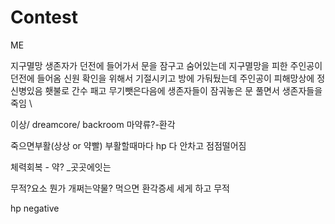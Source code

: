# Contest

ME



지구멸망
생존자가 던전에 들어가서 문을 잠구고 숨어있는데
지구멸망을 피한 주인공이 던전에 들어옴
신원 확인을 위해서 기절시키고 방에 가둬뒀는데 주인공이 피해망상에 정신병있음
횃불로 간수 패고 무기뺏은다음에 생존자들이 잠궈놓은 문 풀면서 생존자들을 죽임
\

이상/ dreamcore/ backroom
마약류?-환각



죽으면부활(상상 or 약빨)
부활할때마다 hp 다 안차고 점점떨어짐

체력회복 - 약? _곳곳에잇는

무적?요소
뭔가
개쩌는약물? 먹으면
환각증세 세게 하고 무적


hp negative


